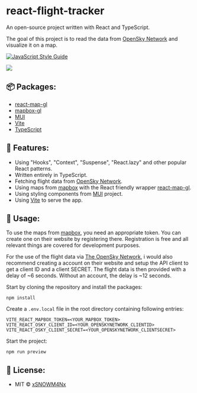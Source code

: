# react-flight-tracker
An open-source project written with React and TypeScript.

The goal of this project is to read the data from [OpenSky Network](https://opensky-network.org/) and visualize it on a map.

[![JavaScript Style Guide](https://img.shields.io/badge/code_style-standard-brightgreen.svg)](https://standardjs.com)

![](docs/react-flight-tracker_prview.gif)

## 📦 Packages:
- [react-map-gl](https://www.npmjs.com/package/react-map-gl)
- [mapbox-gl](https://www.npmjs.com/package/mapbox-gl)
- [MUI](https://www.npmjs.com/package/@mui/material)
- [Vite](https://www.npmjs.com/package/vite)
- [TypeScript](https://www.npmjs.com/package/typescript)

## 🔮 Features:
- Using "Hooks", "Context", "Suspense", "React.lazy" and other popular React patterns.
- Written entirely in TypeScript.
- Fetching flight data from [OpenSky Network](https://opensky-network.org/).
- Using maps from [mapbox](https://www.mapbox.com/) with the React friendly wrapper [react-map-gl](https://github.com/visgl/react-map-gl).
- Using styling components from [MUI](https://mui.com/) project.
- Using [Vite](https://vitejs.dev/) to serve the app.

## 🔌 Usage:
To use the maps from [mapbox](https://www.mapbox.com/), you need an appropriate token. You can create one on their website by registering there. Registration is free and all relevant things are covered for development purposes.

For the use of the flight data via [The OpenSky Network](https://opensky-network.org/), i would also recommend creating a account on their website and setup the API client to get a client ID and a client SECRET. The flight data is then provided with a delay of ~6 seconds. Without an account, the delay is ~12 seconds.

Start by cloning the repository and install the packages:
```
npm install
```
Create a `.env.local` file in the root directory containing following entries:
```
VITE_REACT_MAPBOX_TOKEN=<YOUR_MAPBOX_TOKEN>
VITE_REACT_OSKY_CLIENT_ID=<YOUR_OPENSKYNETWORK_CLIENTID>
VITE_REACT_OSKY_CLIENT_SECRET=<YOUR_OPENSKYNETWORK_CLIENTSECRET>
```
Start the project:
```
npm run preview
```

## 📑 License:
- MIT © [xSNOWM4Nx](https://github.com/xSNOWM4Nx)